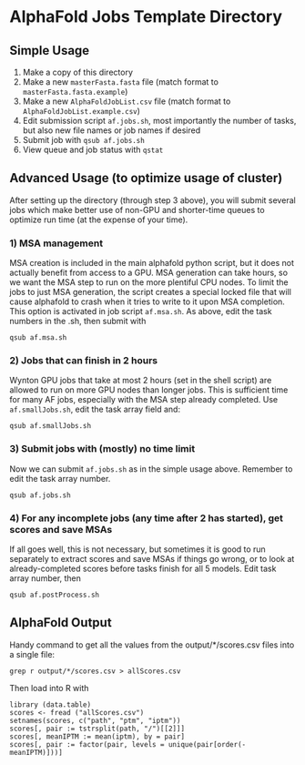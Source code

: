 # AlphaFold Jobs Template Directory

## Simple Usage
1. Make a copy of this directory
2. Make a new `masterFasta.fasta` file (match format to `masterFasta.fasta.example`)
3. Make a new `AlphaFoldJobList.csv` file (match format to `AlphaFoldJobList.example.csv`)
4. Edit submission script `af.jobs.sh`, most importantly the number of tasks, but also new file names or job names if desired
5. Submit job with `qsub af.jobs.sh`
6. View queue and job status with `qstat`

## Advanced Usage (to optimize usage of cluster)

After setting up the directory (through step 3 above), you will submit several jobs which make better use of non-GPU and shorter-time queues to optimize run time (at the expense of your time).

### 1) MSA management

MSA creation is included in the main alphafold python script, but it does not actually benefit from access to a GPU. MSA generation can take hours, so we want the MSA step to run on the more plentiful CPU nodes. To limit the jobs to just MSA generation, the script creates a special locked file that will cause alphafold to crash when it tries to write to it upon MSA completion.  This option is activated in job script `af.msa.sh`.  As above, edit the task numbers in the .sh, then submit with

```
qsub af.msa.sh
```

  
### 2) Jobs that can finish in 2 hours

Wynton GPU jobs that take at most 2 hours (set in the shell script) are allowed to run on more GPU nodes than longer jobs.  This is sufficient time for many AF jobs, especially with the MSA step already completed.  Use `af.smallJobs.sh`, edit the task array field and:

```
qsub af.smallJobs.sh
```

### 3) Submit jobs with (mostly) no time limit
Now we can submit `af.jobs.sh` as in the simple usage above.  Remember to edit the task array number.
```
qsub af.jobs.sh
```

### 4) For any incomplete jobs (any time after 2 has started), get scores and save MSAs
If all goes well, this is not necessary, but sometimes it is good to run separately to extract scores and save MSAs if things go wrong, or to look at already-completed scores before tasks finish for all 5 models.  Edit task array number, then

```
qsub af.postProcess.sh
```

## AlphaFold Output

Handy command to get all the values from the output/*/scores.csv files into a single file:

```
grep r output/*/scores.csv > allScores.csv
```

Then load into R with

```
library (data.table)
scores <- fread ("allScores.csv")
setnames(scores, c("path", "ptm", "iptm"))
scores[, pair := tstrsplit(path, "/")[[2]]]
scores[, meanIPTM := mean(iptm), by = pair]
scores[, pair := factor(pair, levels = unique(pair[order(-meanIPTM)]))]


```

